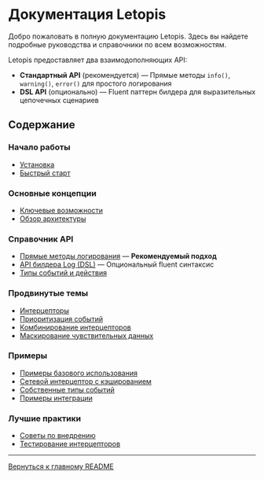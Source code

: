 # Документация Letopis

Добро пожаловать в полную документацию Letopis. Здесь вы найдете подробные руководства и справочники по всем возможностям.

Letopis предоставляет два взаимодополняющих API:
- **Стандартный API** (рекомендуется) — Прямые методы `info()`, `warning()`, `error()` для простого логирования
- **DSL API** (опционально) — Fluent паттерн билдера для выразительных цепочечных сценариев

## Содержание

### Начало работы
- [Установка](installation.md)
- [Быстрый старт](quick-start.md)

### Основные концепции
- [Ключевые возможности](features.md)
- [Обзор архитектуры](architecture.md)

### Справочник API
- [Прямые методы логирования](api/direct-methods.md) — **Рекомендуемый подход**
- [API билдера Log (DSL)](api/log-builder.md) — Опциональный fluent синтаксис
- [Типы событий и действия](api/event-types.md)

### Продвинутые темы
- [Интерцепторы](advanced/interceptors.md)
- [Приоритизация событий](advanced/prioritization.md)
- [Комбинирование интерцепторов](advanced/combining-interceptors.md)
- [Маскирование чувствительных данных](advanced/sensitive-data.md)

### Примеры
- [Примеры базового использования](examples/basic.md)
- [Сетевой интерцептор с кэшированием](examples/network-interceptor.md)
- [Собственные типы событий](examples/custom-events.md)
- [Примеры интеграции](examples/integration.md)

### Лучшие практики
- [Советы по внедрению](best-practices/adoption.md)
- [Тестирование интерцепторов](best-practices/testing.md)

---

[Вернуться к главному README](../../README-ru.md)
